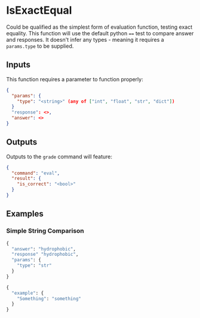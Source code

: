# IsExactEqual
Could be qualified as the simplest form of evaluation function, testing exact equality. This function will use the default python `==` test to compare answer and responses. It doesn't infer any types - meaning it requires a `params.type` to be supplied.

## Inputs
This function requires a parameter to function properly:
```json 
{ 
  "params": {
    "type": "<string>" (any of ["int", "float", "str", "dict"])
  }
  "response": <>,
  "answer": <>
}

```

## Outputs
Outputs to the `grade` command will feature:

```json
{
  "command": "eval",
  "result": {
    "is_correct": "<bool>"
  }
}

```

## Examples

### Simple String Comparison

```python
{
  "answer": "hydrophobic",
  "response" "hydrophobic",
  "params": {
    "type": "str"
  }
}
```

```python
{
  "example": {
    "Something": "something"
  }
}
```

